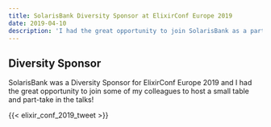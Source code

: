```yaml
---
title: SolarisBank Diversity Sponsor at ElixirConf Europe 2019
date: 2019-04-10
description: 'I had the great opportunity to join SolarisBank as a part of the Diversity Sponsoship team.'
---
```


## Diversity Sponsor

SolarisBank was a Diversity Sponsor for ElixirConf Europe 2019 and I had the great opportunity to join some of my colleagues to host a small table and part-take in the talks!

{{< elixir_conf_2019_tweet >}}
